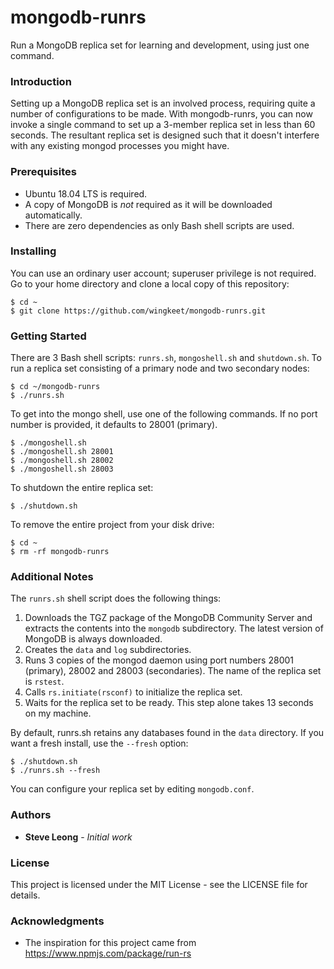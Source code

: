 # mongodb-runrs
Run a MongoDB replica set for learning and development, using just one command.

### Introduction
Setting up a MongoDB replica set is an involved process, requiring quite a number of configurations to be made. With mongodb-runrs, you can now invoke a single command to set up a 3-member replica set in less than 60 seconds. The resultant replica set is designed such that it doesn't interfere with any existing mongod processes you might have.

### Prerequisites
- Ubuntu 18.04 LTS is required.
- A copy of MongoDB is *not* required as it will be downloaded automatically.
- There are zero dependencies as only Bash shell scripts are used.

### Installing
You can use an ordinary user account; superuser privilege is not required. Go to your home directory and clone a local copy of this repository:
```
$ cd ~
$ git clone https://github.com/wingkeet/mongodb-runrs.git
```

### Getting Started
There are 3 Bash shell scripts: `runrs.sh`, `mongoshell.sh` and `shutdown.sh`.
To run a replica set consisting of a primary node and two secondary nodes:
```
$ cd ~/mongodb-runrs
$ ./runrs.sh
```

To get into the mongo shell, use one of the following commands. If no port number is provided, it defaults to 28001 (primary).
```
$ ./mongoshell.sh
$ ./mongoshell.sh 28001
$ ./mongoshell.sh 28002
$ ./mongoshell.sh 28003
```

To shutdown the entire replica set:
```
$ ./shutdown.sh
```

To remove the entire project from your disk drive:
```
$ cd ~
$ rm -rf mongodb-runrs
```

### Additional Notes
The `runrs.sh` shell script does the following things:
1. Downloads the TGZ package of the MongoDB Community Server and extracts the contents into the `mongodb` subdirectory. The latest version of MongoDB is always downloaded.
2. Creates the `data` and `log` subdirectories.
3. Runs 3 copies of the mongod daemon using port numbers 28001 (primary), 28002 and 28003 (secondaries). The name of the replica set is `rstest`.
4. Calls `rs.initiate(rsconf)` to initialize the replica set.
5. Waits for the replica set to be ready. This step alone takes 13 seconds on my machine.

By default, runrs.sh retains any databases found in the `data` directory.
If you want a fresh install, use the `--fresh` option:
```
$ ./shutdown.sh
$ ./runrs.sh --fresh
```

You can configure your replica set by editing `mongodb.conf`.

### Authors
* **Steve Leong** - *Initial work*

### License
This project is licensed under the MIT License - see the LICENSE file for details.

### Acknowledgments
* The inspiration for this project came from https://www.npmjs.com/package/run-rs
